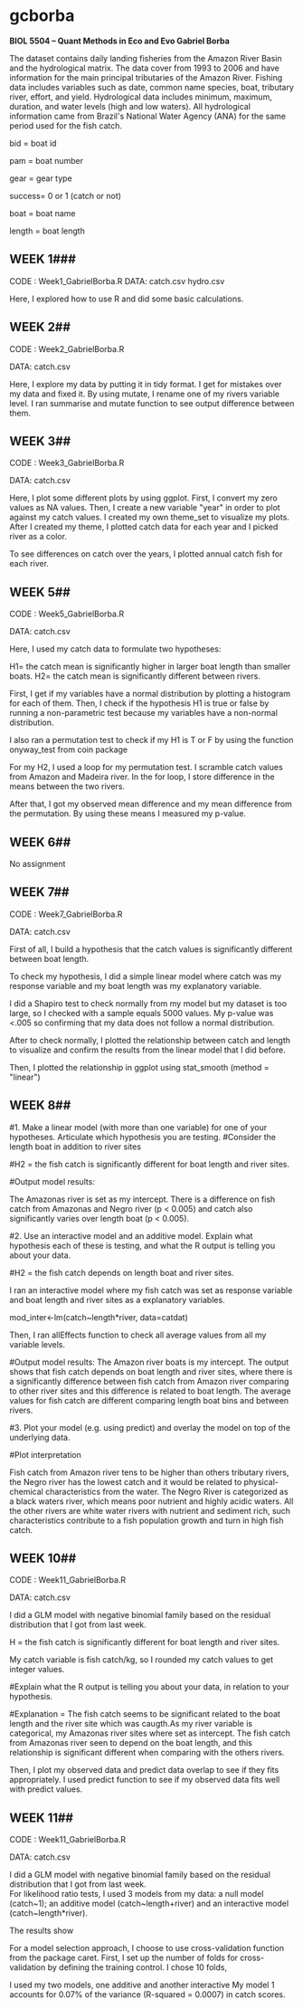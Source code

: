 # gcborba

**BIOL 5504 – Quant Methods in Eco and Evo
Gabriel Borba**

  The dataset contains daily landing fisheries from the Amazon River Basin and the hydrological matrix. The data cover from 1993 to 2006 and have information for the main principal tributaries of the Amazon River. Fishing data includes variables such as date, common name species, boat, tributary river, effort, and yield. Hydrological data includes minimum, maximum, duration, and water levels (high and low waters). All hydrological information came from Brazil's National Water Agency (ANA) for the same period used for the fish catch. 

bid = boat id

pam = boat number

gear = gear type

success= 0 or 1 (catch or not)

boat = boat name

length = boat length 

## WEEK 1###

CODE : Week1_GabrielBorba.R
DATA: catch.csv
      hydro.csv

Here, I explored how to use R and did some basic calculations.

## WEEK 2##

CODE : Week2_GabrielBorba.R

DATA: catch.csv
      
Here, I explore my data by putting it in tidy format. I get for mistakes over my data and fixed it. By using mutate, I rename one of my rivers variable level. I ran summarise and mutate function to see output difference between them. 

## WEEK 3##

CODE : Week3_GabrielBorba.R

DATA: catch.csv
      
Here, I plot some different plots by using ggplot. First, I convert my zero values as NA values. Then, I create a new variable "year" in order to plot against my catch values. 
I created my own theme_set to visualize my plots. After I created my theme, I plotted catch data for each year and I picked river as a color.

To see differences on catch over the years, I plotted annual catch fish for each river.

## WEEK 5##

CODE : Week5_GabrielBorba.R

DATA: catch.csv

Here, I used my catch data to formulate two hypotheses:

H1= the catch mean is significantly higher in larger boat length than smaller boats.
H2= the catch mean is significantly different between rivers. 

First, I get if my variables have a normal distribution by plotting a histogram for each of them. Then, I check if the hypothesis H1 is true or false by running a non-parametric test because my variables have a non-normal distribution. 

I also ran a permutation test to check if my H1 is T or F by using the function onyway_test from coin package

For my H2, I used a loop for my permutation test. I scramble catch values from Amazon and Madeira river. In the for loop, I store difference in the means between the two rivers. 

After that, I got my observed mean difference and my mean difference from the permutation. By using these means I measured my p-value.   


## WEEK 6##
No assignment 


## WEEK 7##

CODE : Week7_GabrielBorba.R

DATA: catch.csv

First of all, I build a hypothesis that the catch values is significantly different between boat length. 

To check my hypothesis, I did a simple linear model where catch was my response variable and my boat length was my explanatory variable. 

I did a Shapiro test to check normally from my model but my dataset is too large, so I checked with a sample equals 5000 values. My p-value was <.005 so confirming that my data does not follow a normal distribution. 

After to check normally, I plotted the relationship between catch and length to visualize and confirm the results from the linear model that I did before.

Then, I plotted the relationship in ggplot using stat_smooth (method = "linear")

## WEEK 8##

#1. Make a linear model (with more than one variable) for one of your hypotheses. Articulate which hypothesis you are testing.
#Consider the length boat in addition to river sites


#H2 = the fish catch is significantly different for boat length and river sites.

#Output model results:

The Amazonas river is set as my intercept. There is a difference on fish catch from Amazonas and Negro river (p < 0.005) and catch also significantly varies over length boat (p < 0.005).

#2. Use an interactive model and an additive model. Explain what hypothesis each of these is testing, and what the R output is telling you about your data.

#H2 = the fish catch depends on length boat and river sites.

I ran an interactive model where my fish catch was set as response variable and boat length and river sites as a explanatory variables. 

mod_inter<-lm(catch~length*river, data=catdat)

Then, I ran allEffects function to check all average values from all my variable levels.

#Output model results:
The Amazon river boats is my intercept. The output shows that fish catch depends on boat length and river sites, where there is a significantly difference between fish catch from Amazon river comparing to other river sites and this difference is related to boat length. The average values for fish catch are different comparing length boat bins and between rivers. 

#3. Plot your model (e.g. using predict) and overlay the model on top of the underlying data. 

#Plot interpretation

Fish catch from Amazon river tens to be higher than others tributary rivers, the Negro river has the lowest catch and it would be related to physical-chemical characteristics from the water. The Negro River is categorized as a black waters river, which means poor nutrient and highly acidic waters. All the other rivers are white water rivers with nutrient and sediment rich, such characteristics contribute to a fish population growth and turn in high fish catch. 

## WEEK 10##
CODE : Week11_GabrielBorba.R

DATA: catch.csv

I did a GLM model with negative binomial family based on the residual distribution that I got from last week.

H = the fish catch is significantly different for boat length and river sites.

My catch variable is fish catch/kg, so I rounded my catch values to get integer values. 

#Explain what the R output is telling you about your data, in relation to your hypothesis.


#Explanation =
The fish catch seems to be significant related to the boat length and the river site which was caugth.As my river variable is categorical, my Amazonas river sites where set as intercept. The fish catch from Amazonas river seen to depend on the boat length, and this relationship is significant different when comparing with the others rivers.   

Then, I plot my observed data and predict data overlap to see if they fits appropriately. 
I used predict function to see if my observed data fits well with predict values.


## WEEK 11##

CODE : Week11_GabrielBorba.R

DATA: catch.csv

I did a GLM model with negative binomial family based on the residual distribution that I got from last week.  
For likelihood ratio tests, I used 3 models from my data: a null model (catch~1); an additive model (catch~length+river) and an interactive model (catch~length*river). 

The results show 



For a model selection approach, I choose to use cross-validation function from the package caret. First, I set up the number of folds for cross-validation by defining the training control. I chose 10 folds, 

I used my two models, one additive and another interactive 
My model 1 accounts for 0.07% of the variance (R-squared = 0.0007) in catch scores.
